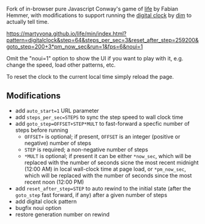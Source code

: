 Fork of in-browser pure Javascript Conway's game of [life](https://github.com/copy/life) by Fabian Hemmer, with modifications to support running the [digital clock](https://codegolf.stackexchange.com/a/111932) by [dim](https://codegolf.stackexchange.com/users/64412/dim) to actually tell time.

https://martyvona.github.io/life/min/index.html?pattern=digitalclock&step=64&steps_per_sec=3&reset_after_step=259200&goto_step=200+3*pm_now_sec&run=1&fps=6&noui=1

Omit the "noui=1" option to show the UI if you want to play with it, e.g. change the speed, load other patterns, etc.

To reset the clock to the current local time simply reload the page.

## Modifications

* add `auto_start=1` URL parameter
* add `steps_per_sec=STEPS` to sync the step speed to wall clock time
* add `goto_step=OFFSET+STEP*MULT` to fast-forward a specfic number of steps before running
    * `OFFSET+` is optional; if present, `OFFSET` is an integer (positive or negative) number of steps
    * `STEP` is required; a non-negative number of steps
    * `*MULT` is optional; if present it can be either `*now_sec`, which will be replaced with the number of seconds sicne the most recent midnight (12:00 AM) in local wall-clock time at page load, or `*pm_now_sec`, which will be replaced with the number of seconds since the most recent noon (12:00 PM)
* add `reset_after_step=STEP` to auto rewind to the initial state (after the `goto_step` fast forward, if any) after a given number of steps
* add digital clock pattern
* bugfix noui option
* restore generation number on rewind
